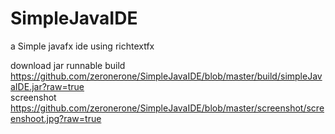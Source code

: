 # SimpleJavaIDE
a Simple javafx ide using richtextfx 

download jar runnable build  https://github.com/zeronerone/SimpleJavaIDE/blob/master/build/simpleJavaIDE.jar?raw=true <br>
screenshot https://github.com/zeronerone/SimpleJavaIDE/blob/master/screenshot/screenshoot.jpg?raw=true

